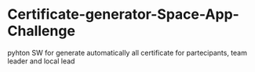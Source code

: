 # Certificate-generator-Space-App-Challenge
pyhton SW for generate automatically all certificate for partecipants, team leader and local lead
